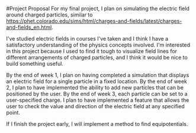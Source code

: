 #Project Proposal
For my final project, I plan on simulating the electric field around charged particles, similar to https://phet.colorado.edu/sims/html/charges-and-fields/latest/charges-and-fields_en.html.

I've studied electric fields in courses I've taken and I think I have a satisfactory understanding of the physics concepts involved. 
I'm interested in this project because I used to find it tough to visualize field lines for different arrangements of charged particles, and I think it would be nice to build something useful.

By the end of week 1, I plan on having completed a simulation that displays an electric field for a single particle in a fixed location.
By the end of week 2, I plan to have implemented the ability to add new particles that can be positioned by the user. 
By the end of week 3, each particle can be set to a user-specified charge. I plan to have implemented a feature that allows the user to check the value and direction of the electric field at any specified point. 

If I finish the project early, I will implement a method to find equipotentials.